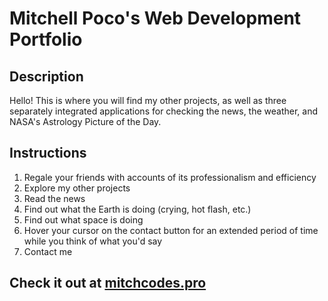 # Mitchell Poco's Web Development Portfolio

<h2>Description</h2>

Hello! This is where you will find my other projects, as well as three separately integrated applications for checking the news, the weather, and NASA's Astrology Picture of the Day.

<h2>Instructions</h2>
<ol>
  <li>Regale your friends with accounts of its professionalism and efficiency</li>
  <li>Explore my other projects</li>
  <li>Read the news</li>
  <li>Find out what the Earth is doing (crying, hot flash, etc.)</li>
  <li>Find out what space is doing</li>
  <li>Hover your cursor on the contact button for an extended period of time while you think of what you'd say</li>
  <li>Contact me</li>
</ol>

<h2>Check it out at <a target="_blank" href="https://mitchcodes.pro">mitchcodes.pro</a></h2>
